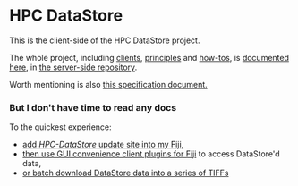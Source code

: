 # HPC DataStore
This is the client-side of the HPC DataStore project.

The whole project, including
[clients](https://github.com/fiji-hpc/hpc-datastore/blob/master/doc/DESCRIPTION.md#clients),
[principles](https://github.com/fiji-hpc/hpc-datastore/blob/master/doc/DESCRIPTION.md)
and
[how-tos](https://github.com/fiji-hpc/hpc-datastore/blob/master/doc/HOWTO.md),
is [documented here](https://github.com/fiji-hpc/hpc-datastore/blob/master/doc/OUTLINE.md),
in [the server-side repository](https://github.com/fiji-hpc/hpc-datastore).

Worth mentioning is also [this specification document.](https://docs.google.com/document/d/1ZeLc83dyNE9USBuvSCLEVGK-zQzUKFb7VGhOlVIRBvU/edit)

### But I don't have time to read any docs
To the quickest experience:

- [add *HPC-DataStore* update site into my Fiji,](https://github.com/fiji-hpc/hpc-datastore/blob/master/doc/imgs/datastore-fiji-update-site.png)
- [then use GUI convenience client plugins for Fiji](https://github.com/fiji-hpc/hpc-datastore#testing-it-with-fiji-client) to access DataStore'd data,
- [or batch download DataStore data into a series of TIFFs](https://github.com/fiji-hpc/hpc-datastore/blob/master/doc/DESCRIPTION.md#gui-enhanced-download-macro)
